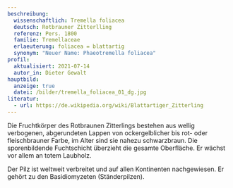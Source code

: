 ```yaml
---
beschreibung:
  wissenschaftlich: Tremella foliacea
  deutsch: Rotbrauner Zitterlling
  referenz: Pers. 1800
  familie: Tremellaceae
  erlaeuterung: foliacea = blattartig
  synonym: "Neuer Name: Phaeotremella foliacea"
profil:
  aktualisiert: 2021-07-14
  autor_in: Dieter Gewalt
hauptbild:
  anzeige: true
  datei: /bilder/tremella_foliacea_01_dg.jpg
literatur:
  - url: https://de.wikipedia.org/wiki/Blattartiger_Zitterling
---
```

Die Fruchtkörper des Rotbraunen Zitterlings bestehen aus wellig verbogenen, abgerundeten Lappen von ockergelblicher bis rot- oder fleischbrauner Farbe, im Alter sind sie nahezu schwarzbraun. Die sporenbildende Fuchtschicht überzieht die gesamte Oberfläche. Er wächst vor allem an totem Laubholz. 

Der Pilz ist weltweit verbreitet und auf allen Kontinenten nachgewiesen. Er gehört zu den Basidiomyzeten (Ständerpilzen).
